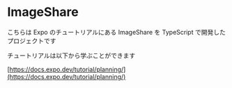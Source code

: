 # ImageShare

こちらは Expo のチュートリアルにある ImageShare を TypeScript で開発したプロジェクトです

チュートリアルは以下から学ぶことができます

[https://docs.expo.dev/tutorial/planning/](https://docs.expo.dev/tutorial/planning/)
